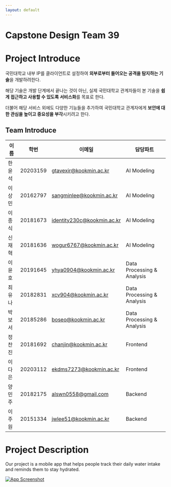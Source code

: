 ```yaml
---
layout: default
---
```

# Capstone Design Team 39

# Project Introduce
국민대학교 내부 IP를 클라이언트로 설정하여 **외부로부터 들어오는 공격을 탐지하는 기술**을 개발하려한다. 

해당 기술은 개발 단계에서 끝나는 것이 아닌, 실제 국민대학교 관계자들이 본 기술을 **쉽게 접근하고 사용할 수 있도록 서비스화**를 목표로 한다. 

더불어 해당 서비스 외에도 다양한 기능들을 추가하여 국민대학교 관계자에게 **보안에 대한 관심을 높이고 중요성을 부각**시키려고 한다.

## Team Introduce
| 이름 | 학번 | 이메일 | 담당파트 |
| --- | --- | --- | --- |
| 한윤석 | 20203159 | gtavexir@kookmin.ac.kr | AI Modeling |
| 이상민 | 20162797 | sangminlee@kookmin.ac.kr | AI Modeling |
| 이종식 | 20181673 | identity230c@kookmin.ac.kr | AI Modeling |
| 신재혁 | 20181636 | wogur6767@kookmin.ac.kr | AI Modeling |
| 이윤호 | 20191645 | yhya0904@kookmin.ac.kr | Data Processing & Analysis |
| 최유나 | 20182831 | xcv904@kookmin.ac.kr | Data Processing & Analysis |
| 박보서 | 20185286 | boseo@kookmin.ac.kr | Data Processing & Analysis |
| 정찬진 | 20181692 | chanjin@kookmin.ac.kr | Frontend |
| 이다은 | 20203112 | ekdms7273@kookmin.ac.kr | Frontend |
| 양민주 | 20182175 | alswn0558@gmail.com | Backend |
| 이주원 | 20151334 | jwlee51@kookmin.ac.kr | Backend |

# Project Description
Our project is a mobile app that helps people track their daily water intake and reminds them to stay hydrated.

[![App Screenshot](/images/app-screenshot.png)](https://example.com/app)

